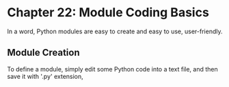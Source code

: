 # Chapter 22: Module Coding Basics

In a word, Python modules are easy to create and easy to use, user-friendly.

## Module Creation

To define a module, simply edit some Python code into a text file, and then save it with '.py' extension, 
